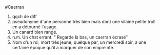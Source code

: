 #Caerran

1. qqch de diff
2. pseudonyme d'une personne très bien mais dont une vilaine petite troll en a détourné l'usage.
3. Un canard bien rangé.
4. n.m. Un chat errant. " Regarde là bas, un caerran écrasé"
5. Nom d'un roi, mort trés jeune, quelque par,  un mercredi soir, a une certaine époque qu'il a marquer de son empreinte.

